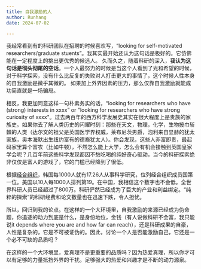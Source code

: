 ```yaml
---
title: 自我激励的人
author: Runhang
date: 2024-07-02

---
```


我经常看到有的科研团队在招聘的时候喜欢写，“looking for self-motivated researchers/graduate stuents”。我其实最开始还认为这句话是极好的。它仿佛能在一定程度上的挑出更优秀的候选人。
久而久之，随着科研的深入，**我认为这句话是彻头彻尾的空话**。一个人最努力的时候是当这个人看到了光和希望的时候，对于科学探索，没有什么比反复的失败对人打击更大的事情了，这个时候人性本身的自我激励是微乎其微的。
如果加上外界因素的压力，那么仅靠自我激励就能成功简直就是一场骗局。

相反，我更加同意这样一句朴素务实的话，“looking for researchers who have (strong) interests in xxxx” or "looking for researchers who have strong curiosity of xxxx"。过去两百年的西方科学发展史其实在很大程度上是贵族的家族史。如果你去了解人类历史的闪耀时刻：那些在天文，物理，化学，生物披巾斩棘的人类（达尔文的祖父是英国医学界权威，莱布尼茨男爵，泡利来自显赫的犹太家族，奥本海默出生纽约富有的德裔犹太人）。你会发现，这些人非富即贵，最起码家里算个富农（比如牛顿），不然怎么能上大学，怎么会有机会接触到英国皇家学会呢？几百年前这些科学发现都因不愁吃喝的纯好奇心驱动，当今的科研探索绝非仅仅是富人的游戏了，它的门槛已经降到了很低。

根据[经合组织](https://www.statista.com/statistics/264644/ranking-of-oecd-countries-by-number-of-scientists-and-researchers/)，韩国每1000人就有17.26人从事科学研究，位列经合组织成员国第一位。美国以10人每1000人排列第19。在中国，我相信这个数字也不会低。全世界科研人员已经超过了800万。科研俨然已经成为了巨大的产业和利益绑定。“纯粹的探索”的科研经费和论文数量也在迅速下跌，令人担忧。

所以，回归到我的论点。在这样的一个大环境里，自我激励的来源已经成为伪命题，你追逐的动力到底是什么，是身份地位，金钱（有人说做科研不会富，我只能说it depends where you are and how far can reach），还是科研成果的自豪，人性是复杂的，它是不可被证伪的。因此，讨论一个人是否能激励自己，它还是一个必不可缺的品质吗？

在这样的一个大环境里，爱真理不是更重要的品质吗？因为热爱真理，所以你才可以有足够的力量抵挡外界的干扰。足够强大的热爱和兴趣才是不断的动力源泉。

